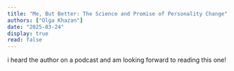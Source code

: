 ```yaml
---
title: "Me, But Better: The Science and Promise of Personality Change"
authors: ["Olga Khazan"]
date: "2025-03-24"
display: true
read: false
---
```


i heard the author on a podcast and am looking forward to reading this one!
